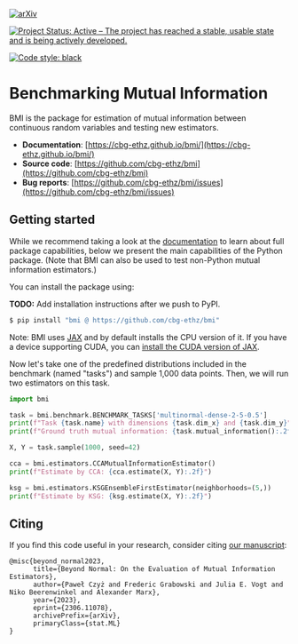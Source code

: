 [![arXiv](https://img.shields.io/badge/arXiv-2306.11078-b31b1b.svg)](https://arxiv.org/abs/2306.11078)

[![Project Status: Active – The project has reached a stable, usable state and is being actively developed.](https://www.repostatus.org/badges/latest/active.svg)](https://www.repostatus.org/#active)

[![Code style: black](https://img.shields.io/badge/code%20style-black-000000.svg)](https://github.com/psf/black)

# Benchmarking Mutual Information

BMI is the package for estimation of mutual information between continuous random variables and testing new estimators.

- **Documentation**: [https://cbg-ethz.github.io/bmi/](https://cbg-ethz.github.io/bmi/)
- **Source code**: [https://github.com/cbg-ethz/bmi](https://github.com/cbg-ethz/bmi)
- **Bug reports**: [https://github.com/cbg-ethz/bmi/issues](https://github.com/cbg-ethz/bmi/issues)


## Getting started
While we recommend taking a look at the [documentation](https://cbg-ethz.github.io/bmi/) to learn about full package capabilities, below we present the main capabilities of the Python package.
(Note that BMI can also be used to test non-Python mutual information estimators.)

You can install the package using:

**TODO:** Add installation instructions after we push to PyPI.
```bash
$ pip install "bmi @ https://github.com/cbg-ethz/bmi"
```

Note: BMI uses [JAX](https://github.com/google/jax) and by default installs the CPU version of it.
If you have a device supporting CUDA, you can [install the CUDA version of JAX](https://github.com/google/jax#pip-installation-gpu-cuda-installed-via-pip-easier).

Now let's take one of the predefined distributions included in the benchmark (named "tasks") and sample 1,000 data points.
Then, we will run two estimators on this task.

```python
import bmi

task = bmi.benchmark.BENCHMARK_TASKS['multinormal-dense-2-5-0.5']
print(f"Task {task.name} with dimensions {task.dim_x} and {task.dim_y}")
print(f"Ground truth mutual information: {task.mutual_information():.2f}")

X, Y = task.sample(1000, seed=42)

cca = bmi.estimators.CCAMutualInformationEstimator()
print(f"Estimate by CCA: {cca.estimate(X, Y):.2f}")

ksg = bmi.estimators.KSGEnsembleFirstEstimator(neighborhoods=(5,))
print(f"Estimate by KSG: {ksg.estimate(X, Y):.2f}")
```

## Citing

If you find this code useful in your research, consider citing [our manuscript](https://arxiv.org/abs/2306.11078):

```
@misc{beyond_normal2023,
      title={Beyond Normal: On the Evaluation of Mutual Information Estimators}, 
      author={Paweł Czyż and Frederic Grabowski and Julia E. Vogt and Niko Beerenwinkel and Alexander Marx},
      year={2023},
      eprint={2306.11078},
      archivePrefix={arXiv},
      primaryClass={stat.ML}
}
```

